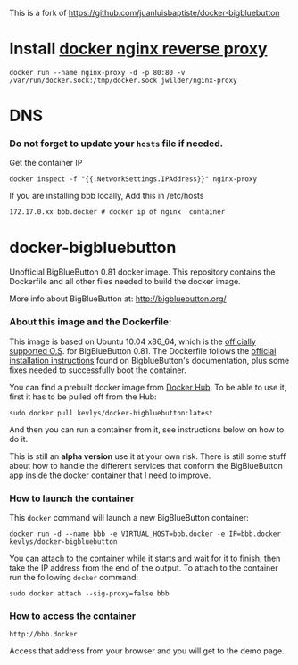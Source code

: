 
This is a fork of https://github.com/juanluisbaptiste/docker-bigbluebutton

# Install [docker nginx reverse proxy](https://registry.hub.docker.com/u/jwilder/nginx-proxy/)

    docker run --name nginx-proxy -d -p 80:80 -v /var/run/docker.sock:/tmp/docker.sock jwilder/nginx-proxy

# DNS

### Do not forget to update your `hosts` file if needed.
Get the container IP

    docker inspect -f "{{.NetworkSettings.IPAddress}}" nginx-proxy
    
If you are installing bbb locally, Add this in /etc/hosts

    172.17.0.xx bbb.docker # docker ip of nginx  container


# docker-bigbluebutton

Unofficial BigBlueButton 0.81 docker image. This repository contains the Dockerfile and all other files needed to build the docker image. 

More info about BigBlueButton at: http://bigbluebutton.org/


### About this image and the Dockerfile:

This image is based on Ubuntu 10.04 x86_64, which is the [officially supported O.S](https://code.google.com/p/bigbluebutton/wiki/InstallationUbuntu#Before_You_Install). for BigBlueButton 0.81. The Dockerfile follows the [official installation instructions](https://code.google.com/p/bigbluebutton/wiki/InstallationUbuntu#Installing_BigBlueButton_0.81) found on BigblueButton's documentation, plus some fixes needed to successfully boot the container. 

You can find a prebuilt docker image from [Docker Hub](https://registry.hub.docker.com/u/juanluisbaptiste/bigbluebutton/). To be able to use it, first it has to be pulled off from the Hub:

    sudo docker pull kevlys/docker-bigbluebutton:latest
  
And then you can run a container from it, see instructions below on how to do it.

This is still an **alpha version** use it at your own risk. There is still some stuff about how to handle the different services that conform the BigBlueButton app inside the docker container that I need to improve.

### How to launch the container
This `docker` command will launch a new BigBlueButton container:

    docker run -d --name bbb -e VIRTUAL_HOST=bbb.docker -e IP=bbb.docker kevlys/docker-bigbluebutton
    
You can attach to the container while it starts and wait for it to finish, then take the IP address from the end of the output. To attach to the container run the following `docker` command:

    sudo docker attach --sig-proxy=false bbb
    
### How to access the container

    http://bbb.docker

Access that address from your browser and you will get to the demo page.
